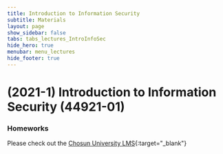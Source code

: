 ```yaml
---
title: Introduction to Information Security
subtitle: Materials
layout: page
show_sidebar: false
tabs: tabs_lectures_IntroInfoSec
hide_hero: true
menubar: menu_lectures
hide_footer: true
---
```


# (2021-1) Introduction to Information Security (44921-01)

### Homeworks

Please check out the [Chosun University LMS](https://clc.chosun.ac.kr){:target="_blank"}